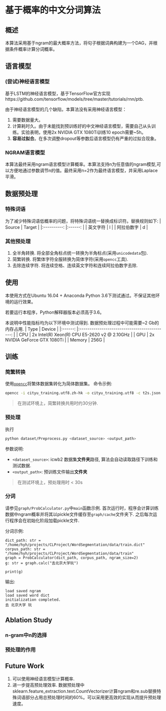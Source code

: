 # 基于概率的中文分词算法

## 概述
本算法采用基于ngram的最大概率方法，将句子根据词典构建为一个DAG，并根据条件概率计算分词概率。

## 语言模型

### (尝试)神经语言模型
基于LSTM的神经语言模型，基于TensorFlow官方实现https://github.com/tensorflow/models/tree/master/tutorials/rnn/ptb.

由于神经语言模型的几个缺陷，本算法没有采用神经语言模型：
1. 需要数据量大。
2. 计算耗时久。由于未能找到预训练好的中文神经语言模型，需要自己从头训练。实验表明，使用2x NVIDIA GTX 1080Ti训练10 epoch需要~5h。
3. **容易过拟合**。在多次调整dropout等参数后语言模型仍有严重的过拟合现象。

### NGRAM语言模型
本算法最终采用ngram语言模型计算概率。本算法支持n为任意值的ngram模型,可以方便地通过参数调节n的值。最终采用n=2作为最终语言模型，并采用Laplace平滑。

## 数据预处理
### 特殊词语
为了减少特殊词语低概率的问题，将特殊词语统一替换成标识符。替换规则如下:
|   Source   	| Target 	|
|:----------:	|:------:	|
|  英文字符  	|    l   	|
| 阿拉伯数字 	|    d   	|

### 其他预处理
1. 全半角转换. 将全部全角标点统一转换为半角标点(采用`unicodedata`包).
2. 简繁转换. 将繁体字符全服转换为简体字符(采用`opencc`工具).
3. 去除连续字符. 将连续空格、连续英文字符和连续阿拉伯数字去除.

## 使用

本使用方式在Ubuntu 16.04 + Anaconda Python 3.6下测试通过。不保证其他环境的运行效果。

若要运行本程序，Python解释器版本必须高于3.6。

本说明中性能指标均为以下环境中测试得到. 数据预处理过程中可能需要~2 Gb的内存占用.
|  Type  	|                    Device                    	|
|:------:	|:--------------------------------------------:	|
|   CPU  	| 2x Intel(R) Xeon(R) CPU E5-2620 v2 @ 2.10GHz 	|
|   GPU  	|         2x NVIDIA GeForce GTX 1080Ti         	|
| Memory 	|                     256G                     	|



## 训练
### 简繁转换
使用[`opencc`](https://github.com/BYVoid/OpenCC)将繁体数据集转化为简体数据集。
命令示例:
```bash
opencc -i cityu_training.utf8.zh-hk -o cityu_training.utf8 -c t2s.json
```

> 在测试环境上，简繁转换共用时约30分钟.

### 预处理
执行
```bash
python dataset/Preprocess.py <dataset_source> <output_path>
```
参数说明:
- `<dataset_source>`: icwb2 数据集**文件夹**路径, 算法会自动读取路径下训练和测试数据.
- `<output_path>`: 预训练文件输出**文件夹**

> 在测试环境上，预处理用时 < 30s

### 分词
请参见`graph/ProbCalculator.py`中`main`函数示例. 首次运行时，程序会计算训练数据中ngram概率并将其以pickle文件缓存至`graph/cache`文件夹下. 之后每次运行程序会在初始化阶段加载pickle文件.

分词示例:
```python3
dict_path: str = "/home/hyh/projects/CLProject/WordSegmentation/data/train.dict"
corpus_path: str = "/home/hyh/projects/CLProject/WordSegmentation/data/train"
graph = ProbCalculator(dict_path, corpus_path, ngram_size=2)
g: str = graph.calc("去北京大学玩")

print(g)
```

输出:

```
load saved ngram
load saved word dict
initialization completed.
去 北京大学 玩
```

## Ablation Study

### n-gram中n的选择

### 预处理的作用

## Future Work
1. 可以使用神经语言模型计算概率.
2. 进一步提高预处理效率. 数据预处理中sklearn.feature_extraction.text.CountVectorizer计算ngram和re.sub替换特殊词语部分占用总预处理时间的60%。可以采用更高效的实现从而提升预处理速度。
